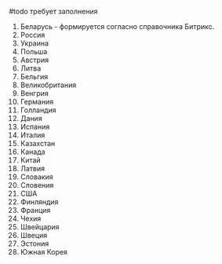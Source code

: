 #todo требует заполнения
1. Беларусь - формируется согласно справочника Битрикс.
2. Россия
3. Украина
4. Польша
5. Австрия
6. Литва
7. Бельгия
8. Великобритания
9. Венгрия
10. Германия
11. Голландия
12. Дания
13. Испания
14. Италия
15. Казахстан
16. Канада
17. Китай
18. Латвия
19. Словакия
20. Словения
21. США
22. Финляндия
23. Франция
24. Чехия
25. Швейцария
26. Швеция
27. Эстония
28. Южная Корея